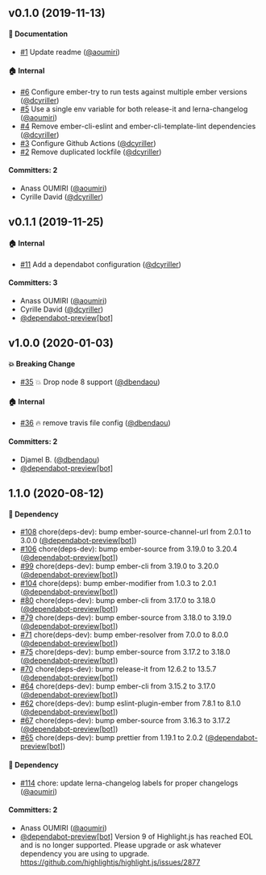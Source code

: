 ## v0.1.0 (2019-11-13)

#### :memo: Documentation
* [#1](https://github.com/qonto/ember-autofocus-modifier/pull/1) Update readme ([@aoumiri](https://github.com/aoumiri))

#### :house: Internal
* [#6](https://github.com/qonto/ember-autofocus-modifier/pull/6) Configure ember-try to run tests against multiple ember versions ([@dcyriller](https://github.com/dcyriller))
* [#5](https://github.com/qonto/ember-autofocus-modifier/pull/5) Use a single env variable for both release-it and lerna-changelog ([@aoumiri](https://github.com/aoumiri))
* [#4](https://github.com/qonto/ember-autofocus-modifier/pull/4) Remove ember-cli-eslint and ember-cli-template-lint dependencies ([@dcyriller](https://github.com/dcyriller))
* [#3](https://github.com/qonto/ember-autofocus-modifier/pull/3) Configure Github Actions ([@dcyriller](https://github.com/dcyriller))
* [#2](https://github.com/qonto/ember-autofocus-modifier/pull/2) Remove duplicated lockfile ([@dcyriller](https://github.com/dcyriller))

#### Committers: 2
- Anass OUMIRI ([@aoumiri](https://github.com/aoumiri))
- Cyrille David ([@dcyriller](https://github.com/dcyriller))

## v0.1.1 (2019-11-25)

#### :house: Internal
* [#11](https://github.com/qonto/ember-autofocus-modifier/pull/11) Add a dependabot configuration ([@dcyriller](https://github.com/dcyriller))

#### Committers: 3
- Anass OUMIRI ([@aoumiri](https://github.com/aoumiri))
- Cyrille David ([@dcyriller](https://github.com/dcyriller))
- [@dependabot-preview[bot]](https://github.com/apps/dependabot-preview)

## v1.0.0 (2020-01-03)

#### :boom: Breaking Change
* [#35](https://github.com/qonto/ember-autofocus-modifier/pull/35) 💥 Drop node 8 support  ([@dbendaou](https://github.com/dbendaou))

#### :house: Internal
* [#36](https://github.com/qonto/ember-autofocus-modifier/pull/36) 🔥 remove travis file config ([@dbendaou](https://github.com/dbendaou))

#### Committers: 2
- Djamel B. ([@dbendaou](https://github.com/dbendaou))
- [@dependabot-preview[bot]](https://github.com/apps/dependabot-preview)


## 1.1.0 (2020-08-12)

#### :pushpin: Dependency
* [#108](https://github.com/qonto/ember-autofocus-modifier/pull/108) chore(deps-dev): bump ember-source-channel-url from 2.0.1 to 3.0.0 ([@dependabot-preview[bot]](https://github.com/apps/dependabot-preview))
* [#106](https://github.com/qonto/ember-autofocus-modifier/pull/106) chore(deps-dev): bump ember-source from 3.19.0 to 3.20.4 ([@dependabot-preview[bot]](https://github.com/apps/dependabot-preview))
* [#99](https://github.com/qonto/ember-autofocus-modifier/pull/99) chore(deps-dev): bump ember-cli from 3.19.0 to 3.20.0 ([@dependabot-preview[bot]](https://github.com/apps/dependabot-preview))
* [#104](https://github.com/qonto/ember-autofocus-modifier/pull/104) chore(deps): bump ember-modifier from 1.0.3 to 2.0.1 ([@dependabot-preview[bot]](https://github.com/apps/dependabot-preview))
* [#80](https://github.com/qonto/ember-autofocus-modifier/pull/80) chore(deps-dev): bump ember-cli from 3.17.0 to 3.18.0 ([@dependabot-preview[bot]](https://github.com/apps/dependabot-preview))
* [#79](https://github.com/qonto/ember-autofocus-modifier/pull/79) chore(deps-dev): bump ember-source from 3.18.0 to 3.19.0 ([@dependabot-preview[bot]](https://github.com/apps/dependabot-preview))
* [#71](https://github.com/qonto/ember-autofocus-modifier/pull/71) chore(deps-dev): bump ember-resolver from 7.0.0 to 8.0.0 ([@dependabot-preview[bot]](https://github.com/apps/dependabot-preview))
* [#75](https://github.com/qonto/ember-autofocus-modifier/pull/75) chore(deps-dev): bump ember-source from 3.17.2 to 3.18.0 ([@dependabot-preview[bot]](https://github.com/apps/dependabot-preview))
* [#70](https://github.com/qonto/ember-autofocus-modifier/pull/70) chore(deps-dev): bump release-it from 12.6.2 to 13.5.7 ([@dependabot-preview[bot]](https://github.com/apps/dependabot-preview))
* [#64](https://github.com/qonto/ember-autofocus-modifier/pull/64) chore(deps-dev): bump ember-cli from 3.15.2 to 3.17.0 ([@dependabot-preview[bot]](https://github.com/apps/dependabot-preview))
* [#62](https://github.com/qonto/ember-autofocus-modifier/pull/62) chore(deps-dev): bump eslint-plugin-ember from 7.8.1 to 8.1.0 ([@dependabot-preview[bot]](https://github.com/apps/dependabot-preview))
* [#67](https://github.com/qonto/ember-autofocus-modifier/pull/67) chore(deps-dev): bump ember-source from 3.16.3 to 3.17.2 ([@dependabot-preview[bot]](https://github.com/apps/dependabot-preview))
* [#65](https://github.com/qonto/ember-autofocus-modifier/pull/65) chore(deps-dev): bump prettier from 1.19.1 to 2.0.2 ([@dependabot-preview[bot]](https://github.com/apps/dependabot-preview))

#### :house_with_garden: Dependency
* [#114](https://github.com/qonto/ember-autofocus-modifier/pull/114) chore: update lerna-changelog labels for proper changelogs ([@aoumiri](https://github.com/aoumiri))

#### Committers: 2
- Anass OUMIRI ([@aoumiri](https://github.com/aoumiri))
- [@dependabot-preview[bot]](https://github.com/apps/dependabot-preview)
Version 9 of Highlight.js has reached EOL and is no longer supported.
Please upgrade or ask whatever dependency you are using to upgrade.
https://github.com/highlightjs/highlight.js/issues/2877

